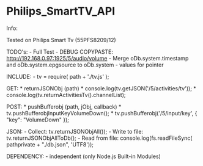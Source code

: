 # Philips_SmartTV_API


   Info:

   Tested on Philips Smart Tv (55PFS8209/12)

  TODO's:
          - Full Test
          - DEBUG COPYPASTE: http://192.168.0.97:1925/5/audio/volume
          - Merge oDb.system.timestamp and oDb.system.epgsource to oDb.system
          - values for pointer

  INCLUDE:
   	     - tv = require( path + './tv.js' );

  GET:
    * returnJSONObj (path)
    * console.log(tv.getJSON('/5/activities/tv'));
    * console.log(tv.returnActivitiesTv().channelList);

  POST:
    * pushBufferobj (path, jObj, callback)
    * tv.pushBufferobjInputKeyVolumeDown();
    * tv.pushBufferobj('/5/input/key', { "key": "VolumeDown" });

  JSON:
    - Collect:
        tv.returnJSONObjAll());
    - Write to file:
        tv.returnJSONObjAllToDb();
    - Read from file:
        console.log(fs.readFileSync( pathprivate + "./db.json", 'UTF8'));

  DEPENDENCY:
    - independent (only Node.js Built-in Modules)



